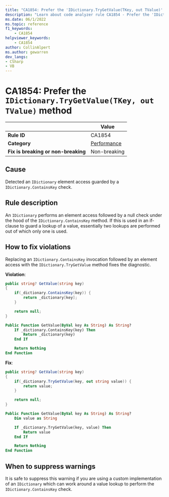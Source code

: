 ```yaml
---
title: "CA1854: Prefer the 'IDictionary.TryGetValue(TKey, out TValue)' method"
description: "Learn about code analyzer rule CA1854 - Prefer the 'IDictionary.TryGetValue(TKey, out TValue)' method"
ms.date: 06/1/2022
ms.topic: reference
f1_keywords:
    - CA1854
helpviewer_keywords:
    - CA1854
author: CollinAlpert
ms.author: gewarren
dev_langs:
- CSharp
- VB
---
```


# CA1854: Prefer the `IDictionary.TryGetValue(TKey, out TValue)` method

| | Value |
|-|-|
| **Rule ID** |CA1854|
| **Category** |[Performance](performance-warnings.md)|
| **Fix is breaking or non-breaking** |Non-breaking|

## Cause

Detected an `IDictionary` element access guarded by a `IDictionary.ContainsKey` check.

## Rule description

An `IDictionary` performs an element access followed by a null check under the hood of the `IDictionary.ContainsKey` method. If this is used in an if-clause to guard a lookup of a value, essentially two lookups are performed out of which only one is used.

## How to fix violations

Replacing an `IDictionary.ContainsKey` invocation followed by an element access with the `IDictionary.TryGetValue` method fixes the diagnostic.

**Violation**:

```csharp
public string? GetValue(string key)
{
    if(_dictionary.ContainsKey(key)) {
        return _dictionary[key];
    }

    return null;
}
```

```vb
Public Function GetValue(ByVal key As String) As String?
    If _dictionary.ContainsKey(key) Then
        Return _dictionary(key)
    End If

    Return Nothing
End Function
```

**Fix**:

```csharp
public string? GetValue(string key)
{
    if(_dictionary.TryGetValue(key, out string value)) {
        return value;
    }

    return null;
}
```

```vb
Public Function GetValue(ByVal key As String) As String?
    Dim value as String

    If _dictionary.TryGetValue(key, value) Then
        Return value
    End If

    Return Nothing
End Function
```

## When to suppress warnings

It is safe to suppress this warning if you are using a custom implementation of an `IDictionary` which can work around a value lookup to perform the `IDictionary.ContainsKey` check.
